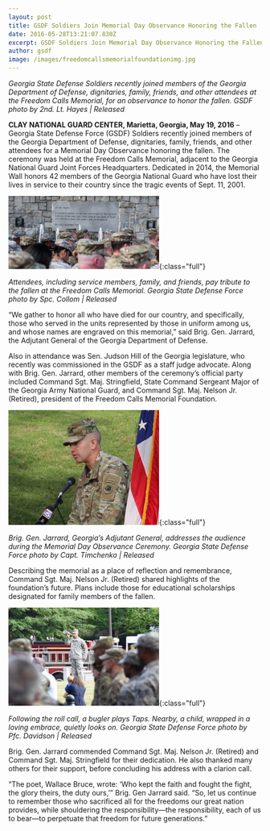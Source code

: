 ```yaml
---
layout: post
title: GSDF Soldiers Join Memorial Day Observance Honoring the Fallen
date: 2016-05-28T13:21:07.830Z
excerpt: GSDF Soldiers Join Memorial Day Observance Honoring the Fallen
author: gsdf
image: /images/freedomcallsmemorialfoundationimg.jpg
---
```

*Georgia State Defense Soldiers recently joined members of the Georgia Department of Defense, dignitaries, family, friends, and other attendees at the Freedom Calls Memorial, for an observance to honor the fallen. GSDF photo by 2nd. Lt. Hayes | Released*

**CLAY NATIONAL GUARD CENTER, Marietta, Georgia, May 19, 2016** – Georgia State Defense Force (GSDF) Soldiers recently joined members of the Georgia Department of Defense, dignitaries, family, friends, and other attendees for a Memorial Day Observance honoring the fallen. The ceremony was held at the Freedom Calls Memorial, adjacent to the Georgia National Guard Joint Forces Headquarters. Dedicated in 2014, the Memorial Wall honors 42 members of the Georgia National Guard who have lost their lives in service to their country since the tragic events of Sept. 11, 2001.

![Attendees, including service members, family, and friends, pay tribute to the fallen at the Freedom Calls Memorial. Georgia State Defense Force photo by Spc. Collom | Released](/images/memorialwall-2016-300x145.jpg){:class="full"}

*Attendees, including service members, family, and friends, pay tribute to the fallen at the Freedom Calls Memorial. Georgia State Defense Force photo by Spc. Collom | Released*

“We gather to honor all who have died for our country, and specifically, those who served in the units represented by those in uniform among us, and whose names are engraved on this memorial,” said Brig. Gen. Jarrard, the Adjutant General of the Georgia Department of Defense.

Also in attendance was Sen. Judson Hill of the Georgia legislature, who recently was commissioned in the GSDF as a staff judge advocate. Along with Brig. Gen. Jarrard, other members of the ceremony’s official party included Command Sgt. Maj. Stringfield, State Command Sergeant Major of the Georgia Army National Guard, and Command Sgt. Maj. Nelson Jr. (Retired), president of the Freedom Calls Memorial Foundation.

![Brig. Gen. Jarrard, Georgia’s Adjutant General, addresses the audience during the Memorial Day Observance Ceremony. Georgia State Defense Force photo by Capt. Timchenko | Released](/images/memorialday-2016tn-up-300x228.jpg){:class="full"}

*Brig. Gen. Jarrard, Georgia’s Adjutant General, addresses the audience during the Memorial Day Observance Ceremony. Georgia State Defense Force photo by Capt. Timchenko | Released*

Describing the memorial as a place of reflection and remembrance, Command Sgt. Maj. Nelson Jr. (Retired) shared highlights of the foundation’s future. Plans include those for educational scholarships designated for family members of the fallen.

![The Memorial Day Observance involves a roll call of the names and hometowns of the 42 individuals who have lost their lives in service to this county. Following the roll call, a bugler plays Taps. Nearby, a child, wrapped in a loving embrace, quietly looks on. Georgia State Defense Force photo by Pfc. Davidson | Released](/images/memorialwallrollcall_2_2016-300x195.jpg){:class="full"}

*Following the roll call, a bugler plays Taps. Nearby, a child, wrapped in a loving embrace, quietly looks on. Georgia State Defense Force photo by Pfc. Davidson | Released*

Brig. Gen. Jarrard commended Command Sgt. Maj. Nelson Jr. (Retired) and Command Sgt. Maj. Stringfield for their dedication. He also thanked many others for their support, before concluding his address with a clarion call.

“The poet, Wallace Bruce, wrote: ‘Who kept the faith and fought the fight, the glory theirs, the duty ours,’” Brig. Gen Jarrard said. “So, let us continue to remember those who sacrificed all for the freedoms our great nation provides, while shouldering the responsibility—the responsibility, each of us to bear—to perpetuate that freedom for future generations.”